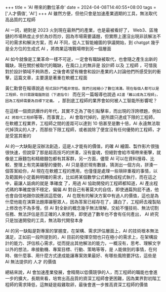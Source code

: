 +++
title = 'AI 帶來的數位革命'
date = 2024-04-08T14:40:55+08:00
tags = ['人才價值', 'AI']
+++
AI 雖然方便，但他只會是加速產業週期的工具，無法取代高品質的工程師
<!--more-->
AI 一詞，絕對是 2023 火到現在最熱門的產業，也是最被看好了， Web3、區塊鏈的市場熱度止步於為炒而炒，因為市場需要議題，但實際上還沒出現非該解法不可的需求和解決方案，而 AI 不同，從人工智能繪圖的爭議開始，到 chatgpt 幾乎是全方位的生成式 AI ，將商業這塊戰場帶到另一個層面

AI 如今就像是工業革命一樣不可逆，一定會有職缺被取代，也會隨之產生出新的職缺，現在關於被取代的職缺，在風口上的無非是 設計師 以及 工程師 ，可惜我對於設計領域不夠熟悉，之後會希望有機會和設計產業的人討論他們所感受到的衝擊，這篇文章，主要還是著重在軟體工程面

黃仁勳曾在報導說過 `程式設計門檻非常低。我們已經縮小了數位鴻溝。現在每個人都可以是工程師，你只需跟電腦對話（下達指令）` 而在另一篇報導也說過 `AI還「難以成為工程師」，因為工程師需要為目標下定義。` ，那到底工程師的業界會如何被人工智能所影響呢？

在這樣一個資訊爆炸的年代，其實不乏為了吸引點擊率，而出現的浮誇標題，例如 `AI 將取代工程師`等等，而事實上， AI 會取代掉的，是所謂只達成下限的工程師，在軟體工程業界，工程師之間的差距可以達到 10 倍甚至是數十倍，AI 永遠無法取代掉頂尖的人才，而那些下限工程師，或者說除了便宜沒有任何優勢的工程師，才是受當其衝的

AI 的一大缺點是沒辦法創造，這是`人`才能有的價值，的確 AI 繪圖、製作影片很強很快速，但說穿了那是超高技巧的拼湊，沒有靈魂，但絕對會給市場帶來衝擊，就像是工廠麵包和精緻麵包都有其客群，另一方面，儘管 AI 可以在資料搜尋、比較、整理上有完美碾壓的優勢，AI 只是基於現有數據，猜測出一個方向，拼湊一個答案給你，AI 現在在軟體工程的應用，也僅僅是處理一些瑣碎重複的事情，以及範圍夠小定義夠明確的需求，比如將某個數學公式轉換成程式執行，而在這之中，最讓人詬病的就是 準確度 了，用過 AI 協助開發的工程師都知道，AI 產出程式碼的準確度很不穩定，偏偏 AI 對自己有著莫大的自信，即使通篇狗屁不通，他也會自信地跟你說應該這麼做， AI 在既有的解決方案中有過人的價值，這也是為什麼他能在演算法題庫碾壓眾人，因為答案已經存在了，講白了，工程師去複製貼上修改也不為多慢，但 AI 對全新的概念幾乎無法理解，交給不懂技術、無法切割任務、無法評估是否正確的人來使用，即使過了數年也不會有任何產出， AI 終究只是加速開發的工具，無法取代開發本身

AI 的另一缺點是對專案的掌握度，在架構、需求評估層面上，AI 的技術根本無法滿足，正如前一段所提到的，AI 目前的發揮空間也只在極小的需求上，在架構設計的能力、評估核心需求，從而提出其他解法的能力，一概沒有，思考、理解文字以外的想法，串接動機、專案目標、行動、策略等等，是 `人`能做到的事情，在何時、做什麼事、用什麼方式達成能讓專案效果最好、有哪些風險要評估，這些是 AI 無法提供的 人才 的價值

總結來說，AI 會加速產業發展，會精簡以低價競爭的人，而工程師的職能也會進一步的擴大，長期來看，培育出高品質的資深工程師會更困難，因為業界對初階工程師的需求降低，這無疑是殺雞取卵，最後會進一步推高資深工程師的價值